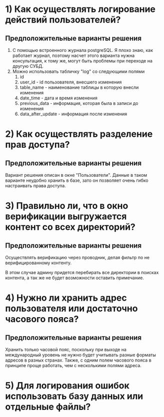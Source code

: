 # 1) Как осуществлять логирование действий пользователей? 
## Предположительные варианты решения
1. С помощью встроенного журнала postgreSQL. Я плохо знаю, как работает журнал, поэтому насчет этого варианта
нужна консультация, к тому же, могут быть проблемы при переходе на другую СУБД.
2. Можно использовать табличку "log" со следующими полями
    1. id
    2. user_id - id пользователя, внесшего изменения
    3. table_name - наименование таблицы в которую внесли изменения
    4. date_time - дата и время изменения
    5. previous_data - информация, которая была в записи до изменения
    6. data_after_update - информация после изменения
    


# 2) Как осуществлять разделение прав доступа?
## Предположительные варианты решения
Вариант решения описан в окне "Пользователи". Данные в таком варианте неудобно хранить в базе, зато он
позволяет очень гибко настраивать права доступа.

# 3) Правильно ли, что в окно верификации выгружается контент со всех директорий?
## Предположительные варианты решения
Осуществлять верификацию через проводник, делая фильтр по не верифицированному контенту.

В этом случае админу придется перебирать все директории в поисках контента, а так же не будет возможности
оставить примечание.

# 4) Нужно ли хранить адрес пользователя или достаточно часового пояса?
## Предположительные варианты решения
Хранить только часовой пояс, поскольку при выходе на международный уровень не нужно будет учитывать
разные форматы адресов в разных странах. Также, с одним полем часового пояса в принципе проще работать, чем
с несколькими полями адреса.

# 5) Для логирования ошибок использовать базу данных или отдельные файлы?